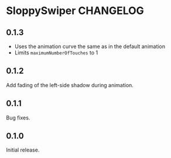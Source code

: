 # SloppySwiper CHANGELOG

## 0.1.3

* Uses the animation curve the same as in the default animation
* Limits `maximumNumberOfTouches` to 1

## 0.1.2

Add fading of the left-side shadow during animation.

## 0.1.1

Bug fixes.

## 0.1.0

Initial release.
